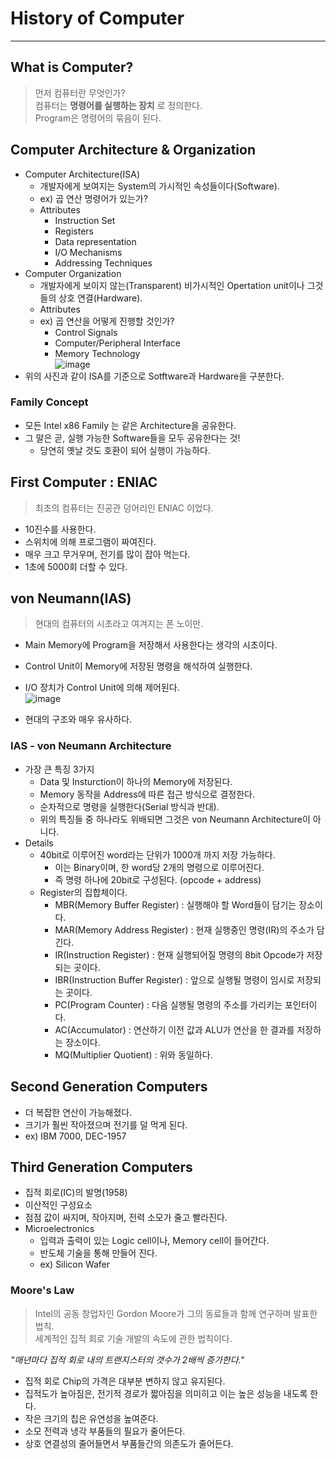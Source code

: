 # History of Computer
---
## What is Computer?
> 먼저 컴퓨터란 무엇인가?  
> 컴퓨터는 __명령어를 실행하는 장치__ 로 정의한다.  
> Program은 명령어의 묶음이 된다.  

## Computer Architecture & Organization
- Computer Architecture(ISA)
  - 개발자에게 보여지는 System의 가시적인 속성들이다(Software).
  - ex) 곱 연산 명령어가 있는가?
  - Attributes
    - Instruction Set
    - Registers
    - Data representation
    - I/O Mechanisms
    - Addressing Techniques 
- Computer Organization
  - 개발자에게 보이지 않는(Transparent) 비가시적인 Opertation unit이나 그것들의 상호 연결(Hardware).
  - Attributes
  - ex) 곱 연산을 어떻게 진행할 것인가?
    - Control Signals
    - Computer/Peripheral Interface
    - Memory Technology  
![image](https://user-images.githubusercontent.com/71700079/157041086-42a60cef-e81e-4803-97a9-8e22799f3eca.png)  
- 위의 사진과 같이 ISA를 기준으로 Sotftware과 Hardware을 구분한다.

### Family Concept
- 모든 Intel x86 Family 는 같은 Architecture을 공유한다.
- 그 말은 곧, 실행 가능한 Software들을 모두 공유한다는 것!
  - 당연히 옛날 것도 호환이 되어 실행이 가능하다.

## First Computer : ENIAC
> 최초의 컴퓨터는 진공관 덩어리인 ENIAC 이었다.  

- 10진수를 사용한다.
- 스위치에 의해 프로그램이 짜여진다.
- 매우 크고 무거우며, 전기를 많이 잡아 먹는다.
- 1초에 5000회 더할 수 있다.

## von Neumann(IAS)
> 현대의 컴퓨터의 시초라고 여겨지는 폰 노이만.  

- Main Memory에 Program을 저장해서 사용한다는 생각의 시초이다.
- Control Unit이 Memory에 저장된 명령을 해석하여 실행한다.
- I/O 장치가 Control Unit에 의해 제어된다.  
![image](https://user-images.githubusercontent.com/71700079/157042073-12e4a563-456c-4cd4-a05b-008660b6664e.png)  

- 현대의 구조와 매우 유사하다.

### IAS - von Neumann Architecture
- 가장 큰 특징 3가지
  - Data 및 Insturction이 하나의 Memory에 저장된다.
  - Memory 동작을 Address에 따른 접근 방식으로 결정한다.
  - 순차적으로 명령을 실행한다(Serial 방식과 반대).
  - 위의 특징들 중 하나라도 위배되면 그것은 von Neumann Architecture이 아니다.
- Details
  - 40bit로 이루어진 word라는 단위가 1000개 까지 저장 가능하다.
    - 이는 Binary이며, 한 word당 2개의 명령으로 이루어진다.
    - 즉 명령 하나에 20bit로 구성된다. (opcode + address)
  - Register의 집합체이다.
    - MBR(Memory Buffer Register) : 실행해야 할 Word들이 담기는 장소이다.
    - MAR(Memory Address Register) : 현재 실행중인 명령(IR)의 주소가 담긴다.
    - IR(Instruction Register) : 현재 실행되어질 명령의 8bit Opcode가 저장되는 곳이다.
    - IBR(Instruction Buffer Register) : 앞으로 실행될 명령이 임시로 저장되는 곳이다.
    - PC(Program Counter) : 다음 실행될 명령의 주소를 가리키는 포인터이다.
    - AC(Accumulator) : 연산하기 이전 값과 ALU가 연산을 한 결과를 저장하는 장소이다.
    - MQ(Multiplier Quotient) : 위와 동일하다.

## Second Generation Computers
- 더 복잡한 연산이 가능해졌다.
- 크기가 훨씬 작아졌으며 전기를 덜 먹게 된다.
- ex) IBM 7000, DEC-1957

## Third Generation Computers
- 집적 회로(IC)의 발명(1958)
- 이산적인 구성요소
- 점점 값이 싸지며, 작아지며, 전력 소모가 줄고 빨라진다.
- Microelectronics
  - 입력과 출력이 있는 Logic cell이나, Memory cell이 들어간다.
  - 반도체 기술을 통해 만들어 진다.
  - ex) Silicon Wafer

### Moore's Law
> Intel의 공동 창업자인 Gordon Moore가 그의 동료들과 함께 연구하며 발표한 법칙.  
> 세계적인 집적 회로 기술 개발의 속도에 관한 법칙이다.  

_"매년마다 집적 회로 내의 트랜지스터의 갯수가 2배씩 증가한다."_
- 집적 회로 Chip의 가격은 대부분 변하지 않고 유지된다.
- 집적도가 높아짐은, 전기적 경로가 짧아짐을 의미히고 이는 높은 성능을 내도록 한다.
- 작은 크기의 칩은 유연성을 높여준다.
- 소모 전력과 냉각 부품들의 필요가 줄어든다.
- 상호 연결성의 줄어들면서 부품들간의 의존도가 줄어든다.
